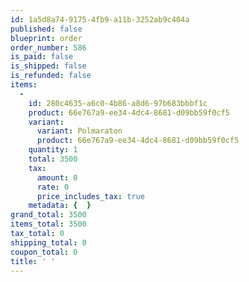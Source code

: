 ```yaml
---
id: 1a5d8a74-9175-4fb9-a11b-3252ab9c404a
published: false
blueprint: order
order_number: 586
is_paid: false
is_shipped: false
is_refunded: false
items:
  -
    id: 280c4635-a6c0-4b86-a8d6-97b683bbbf1c
    product: 66e767a9-ee34-4dc4-8681-d09bb59f0cf5
    variant:
      variant: Polmaraton
      product: 66e767a9-ee34-4dc4-8681-d09bb59f0cf5
    quantity: 1
    total: 3500
    tax:
      amount: 0
      rate: 0
      price_includes_tax: true
    metadata: {  }
grand_total: 3500
items_total: 3500
tax_total: 0
shipping_total: 0
coupon_total: 0
title: ' '
---
```

